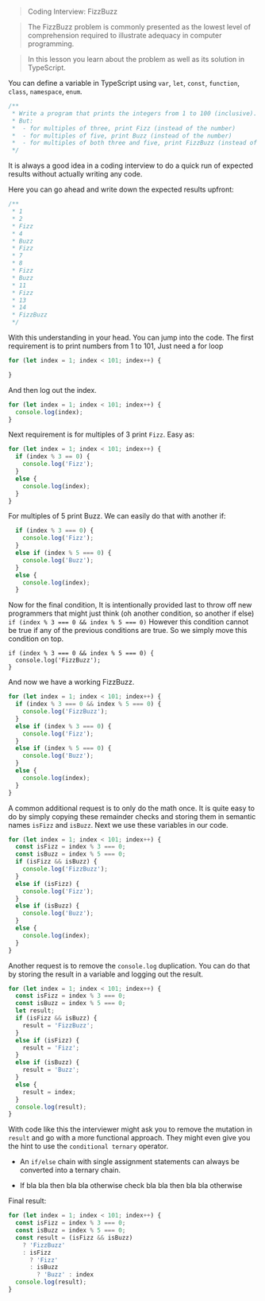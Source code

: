 > Coding Interview: FizzBuzz

> The FizzBuzz problem is commonly presented as the lowest level of comprehension required to illustrate adequacy in computer programming.

> In this lesson you learn about the problem as well as its solution in TypeScript.

You can define a variable in TypeScript using `var`, `let`, `const`, `function`, `class`, `namespace`, `enum`.

```js
/**
 * Write a program that prints the integers from 1 to 100 (inclusive).
 * But:
 *  - for multiples of three, print Fizz (instead of the number)
 *  - for multiples of five, print Buzz (instead of the number)
 *  - for multiples of both three and five, print FizzBuzz (instead of the number)
 */
```
It is always a good idea in a coding interview to do a quick run of expected results without actually writing any code.

Here you can go ahead and write down the expected results upfront:

```js
/**
 * 1
 * 2
 * Fizz
 * 4
 * Buzz
 * Fizz
 * 7
 * 8
 * Fizz
 * Buzz
 * 11
 * Fizz
 * 13
 * 14
 * FizzBuzz
 */
```
With this understanding in your head. You can jump into the code. The first requirement is to print numbers from 1 to 101, Just need a for loop

```js
for (let index = 1; index < 101; index++) {

}
```
And then log out the index.
```js
for (let index = 1; index < 101; index++) {
  console.log(index);
}
```
Next requirement is for multiples of 3 print `Fizz`. Easy as:

```js
for (let index = 1; index < 101; index++) {
  if (index % 3 == 0) {
    console.log('Fizz');
  }
  else {
    console.log(index);
  }
}
```
For multiples of 5 print Buzz. We can easily do that with another if:
```js
  if (index % 3 === 0) {
    console.log('Fizz');
  }
  else if (index % 5 === 0) {
    console.log('Buzz');
  }
  else {
    console.log(index);
  }
```
Now for the final condition, It is intentionally provided last to throw off new programmers that might just think (oh another condition, so another if else) `if (index % 3 === 0 && index % 5 === 0)` However this condition cannot be true if any of the previous conditions are true. So we simply move this condition on top.

```
if (index % 3 === 0 && index % 5 === 0) {
  console.log('FizzBuzz');
}
```

And now we have a working FizzBuzz.

```js
for (let index = 1; index < 101; index++) {
  if (index % 3 === 0 && index % 5 === 0) {
    console.log('FizzBuzz');
  }
  else if (index % 3 === 0) {
    console.log('Fizz');
  }
  else if (index % 5 === 0) {
    console.log('Buzz');
  }
  else {
    console.log(index);
  }
}
```

A common additional request is to only do the math once. It is quite easy to do by simply copying these remainder checks and storing them in semantic names `isFizz` and `isBuzz`. Next we use these variables in our code.

```js
for (let index = 1; index < 101; index++) {
  const isFizz = index % 3 === 0;
  const isBuzz = index % 5 === 0;
  if (isFizz && isBuzz) {
    console.log('FizzBuzz');
  }
  else if (isFizz) {
    console.log('Fizz');
  }
  else if (isBuzz) {
    console.log('Buzz');
  }
  else {
    console.log(index);
  }
}
```

Another request is to remove the `console.log` duplication. You can do that by storing the result in a variable and logging out the result.

```js
for (let index = 1; index < 101; index++) {
  const isFizz = index % 3 === 0;
  const isBuzz = index % 5 === 0;
  let result;
  if (isFizz && isBuzz) {
    result = 'FizzBuzz';
  }
  else if (isFizz) {
    result = 'Fizz';
  }
  else if (isBuzz) {
    result = 'Buzz';
  }
  else {
    result = index;
  }
  console.log(result);
}
```
With code like this the interviewer might ask you to remove the mutation in `result` and go with a more functional approach. They might even give you the hint to use the `conditional ternary` operator.

* An `if/else` chain with single assignment statements can always be converted into a ternary chain.

* If bla bla then bla bla otherwise check bla bla then bla bla otherwise

Final result:

```js
for (let index = 1; index < 101; index++) {
  const isFizz = index % 3 === 0;
  const isBuzz = index % 5 === 0;
  const result = (isFizz && isBuzz)
    ? 'FizzBuzz'
    : isFizz
      ? 'Fizz'
      : isBuzz
        ? 'Buzz' : index
  console.log(result);
}
```
